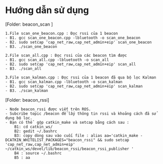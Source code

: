 # Hướng dẫn sử dụng
[Folder: beacon_scan ]

    1.File scan_one_beacon.cpp : Đọc rssi của 1 beacon
    - B1. gcc scan_one_beacon.cpp -lbluetooth -o scan_one_beacon
    - B2. sudo setcap 'cap_net_raw,cap_net_admin+eip' scan_one_beacon
    - B3. ./scan_one_beacon  

    2.File scan_all.cpp : Đọc rssi của các beacon tìm được
    - B1. gcc scan_all.cpp -lbluetooth -o scan_all
    - B2. sudo setcap 'cap_net_raw,cap_net_admin+eip' scan_all
    - B3. ./scan_all 

    3.File scan_kalman.cpp : Đọc rssi của 1 beacon đã qua bộ lọc Kalman
    - B1. gcc scan_kalman.cpp -lbluetooth -o scan_kalman
    - B2. sudo setcap 'cap_net_raw,cap_net_admin+eip' scan_kalman
    - B3. ./scan_kalman  
[Folder: beacon_rssi]

    - Node beacon_rssi được viết trên ROS.
    - Subcribe topic /beacon để lấy thông tin rssi và khoảng cách đã sử dụng bộ lọc.
    - Bạn có thể  gộp catkin_make và setcap bằng cách sau :
        B1: cd catkin_ws/
        B2: gedit ~/.bashrc
        B3: copy dòng sau vào cuối file : alias aa='catkin_make -DCATKIN_WHITELIST_PACKAGES="beacon_rssi" && sudo setcap 'cap_net_raw,cap_net_admin+eip' ~/catkin_ws/devel/lib/beacon_rssi/beacon_rssi_publisher '
        B4 : source ~/.bashrc
        B5 : aa 
